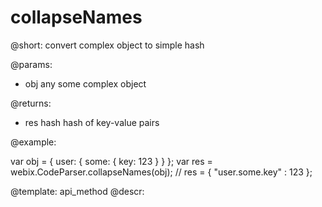 collapseNames
=============


@short: convert complex object to simple hash
	

@params:

- obj     any     some complex object

@returns: 

- res      hash    hash of key-value pairs

@example:

var obj = { user: { some: { key: 123 } } }; 
var res = webix.CodeParser.collapseNames(obj);
// res = { "user.some.key" : 123 };


@template:	api_method
@descr:

